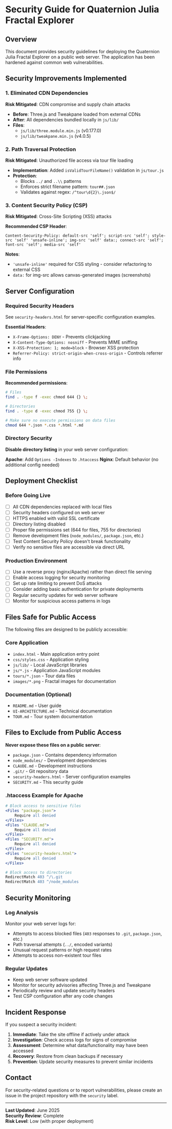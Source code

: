 # Security Guide for Quaternion Julia Fractal Explorer

## Overview

This document provides security guidelines for deploying the Quaternion Julia Fractal Explorer on a public web server. The application has been hardened against common web vulnerabilities.

## Security Improvements Implemented

### 1. Eliminated CDN Dependencies

**Risk Mitigated**: CDN compromise and supply chain attacks

- **Before**: Three.js and Tweakpane loaded from external CDNs
- **After**: All dependencies bundled locally in `js/lib/`
- **Files**: 
  - `js/lib/three.module.min.js` (v0.177.0)
  - `js/lib/tweakpane.min.js` (v4.0.5)

### 2. Path Traversal Protection

**Risk Mitigated**: Unauthorized file access via tour file loading

- **Implementation**: Added `isValidTourFileName()` validation in `js/tour.js`
- **Protection**: 
  - Blocks `../` and `..\\` patterns
  - Enforces strict filename pattern: `tour##.json`
  - Validates against regex: `/^tour\d{2}\.json$/`

### 3. Content Security Policy (CSP)

**Risk Mitigated**: Cross-Site Scripting (XSS) attacks

**Recommended CSP Header**:
```
Content-Security-Policy: default-src 'self'; script-src 'self'; style-src 'self' 'unsafe-inline'; img-src 'self' data:; connect-src 'self'; font-src 'self'; media-src 'self'
```

**Notes**:
- `'unsafe-inline'` required for CSS styling - consider refactoring to external CSS
- `data:` for img-src allows canvas-generated images (screenshots)

## Server Configuration

### Required Security Headers

See `security-headers.html` for server-specific configuration examples.

**Essential Headers**:
- `X-Frame-Options: DENY` - Prevents clickjacking
- `X-Content-Type-Options: nosniff` - Prevents MIME sniffing
- `X-XSS-Protection: 1; mode=block` - Browser XSS protection
- `Referrer-Policy: strict-origin-when-cross-origin` - Controls referrer info

### File Permissions

**Recommended permissions**:
```bash
# Files
find . -type f -exec chmod 644 {} \;

# Directories  
find . -type d -exec chmod 755 {} \;

# Make sure no execute permissions on data files
chmod 644 *.json *.css *.html *.md
```

### Directory Security

**Disable directory listing** in your web server configuration:

**Apache**: Add `Options -Indexes` to `.htaccess`
**Nginx**: Default behavior (no additional config needed)

## Deployment Checklist

### Before Going Live

- [ ] All CDN dependencies replaced with local files
- [ ] Security headers configured on web server
- [ ] HTTPS enabled with valid SSL certificate
- [ ] Directory listing disabled
- [ ] Proper file permissions set (644 for files, 755 for directories)
- [ ] Remove development files (`node_modules/`, `package.json`, etc.)
- [ ] Test Content Security Policy doesn't break functionality
- [ ] Verify no sensitive files are accessible via direct URL

### Production Environment

- [ ] Use a reverse proxy (nginx/Apache) rather than direct file serving
- [ ] Enable access logging for security monitoring
- [ ] Set up rate limiting to prevent DoS attacks
- [ ] Consider adding basic authentication for private deployments
- [ ] Regular security updates for web server software
- [ ] Monitor for suspicious access patterns in logs

## Files Safe for Public Access

The following files are designed to be publicly accessible:

### Core Application
- `index.html` - Main application entry point
- `css/styles.css` - Application styling
- `js/lib/` - Local JavaScript libraries
- `js/*.js` - Application JavaScript modules
- `tours/*.json` - Tour data files
- `images/*.png` - Fractal images for documentation

### Documentation (Optional)
- `README.md` - User guide
- `UI-ARCHITECTURE.md` - Technical documentation
- `TOUR.md` - Tour system documentation

## Files to Exclude from Public Access

**Never expose these files on a public server**:
- `package.json` - Contains dependency information
- `node_modules/` - Development dependencies
- `CLAUDE.md` - Development instructions
- `.git/` - Git repository data
- `security-headers.html` - Server configuration examples
- `SECURITY.md` - This security guide

### .htaccess Example for Apache
```apache
# Block access to sensitive files
<Files "package.json">
    Require all denied
</Files>
<Files "CLAUDE.md">
    Require all denied
</Files>
<Files "SECURITY.md">
    Require all denied
</Files>
<Files "security-headers.html">
    Require all denied
</Files>

# Block access to directories
RedirectMatch 403 ^/\.git
RedirectMatch 403 ^/node_modules
```

## Security Monitoring

### Log Analysis

Monitor your web server logs for:
- Attempts to access blocked files (`403` responses to `.git`, `package.json`, etc.)
- Path traversal attempts (`../`, encoded variants)
- Unusual request patterns or high request rates
- Attempts to access non-existent tour files

### Regular Updates

- Keep web server software updated
- Monitor for security advisories affecting Three.js and Tweakpane
- Periodically review and update security headers
- Test CSP configuration after any code changes

## Incident Response

If you suspect a security incident:

1. **Immediate**: Take the site offline if actively under attack
2. **Investigation**: Check access logs for signs of compromise
3. **Assessment**: Determine what data/functionality may have been accessed
4. **Recovery**: Restore from clean backups if necessary
5. **Prevention**: Update security measures to prevent similar incidents

## Contact

For security-related questions or to report vulnerabilities, please create an issue in the project repository with the `security` label.

---

**Last Updated**: June 2025  
**Security Review**: Complete  
**Risk Level**: Low (with proper deployment)